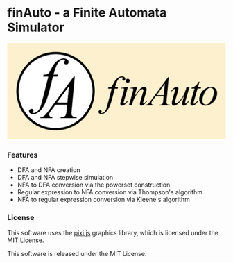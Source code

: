 
# finAuto - a Finite Automata Simulator

![finAuto banner](project-banner.png)

### Features

- DFA and NFA creation
- DFA and NFA stepwise simulation
- NFA to DFA conversion via the powerset construction
- Regular expression to NFA conversion via Thompson's algorithm
- NFA to regular expression conversion via Kleene's algorithm

### License

This software uses the [pixi.js](https://github.com/pixijs/pixi.js) graphics library, which is licensed under the MIT License.

This software is released under the MIT License.